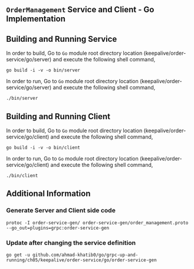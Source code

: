 ## ``OrderManagement`` Service and Client - Go Implementation

## Building and Running Service

In order to build, Go to ``Go`` module root directory location (keepalive/order-service/go/server) and execute the following
 shell command,
```
go build -i -v -o bin/server
```

In order to run, Go to ``Go`` module root directory location (keepalive/order-service/go/server) and execute the following
shell command,

```
./bin/server
```

## Building and Running Client   

In order to build, Go to ``Go`` module root directory location (keepalive/order-service/go/client) and execute the following
 shell command,
```
go build -i -v -o bin/client
```

In order to run, Go to ``Go`` module root directory location (keepalive/order-service/go/client) and execute the following
shell command,

```
./bin/client
```

## Additional Information

### Generate Server and Client side code 
``` 
protoc -I order-service-gen/ order-service-gen/order_management.proto --go_out=plugins=grpc:order-service-gen
``` 

### Update after changing the service definition
``` 
go get -u github.com/ahmad-khatib0/go/grpc-up-and-running/ch05/keepalive/order-service/go/order-service-gen
```
